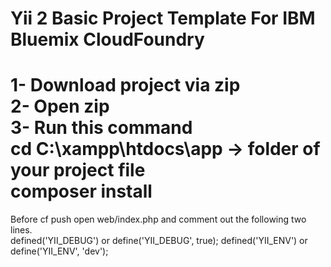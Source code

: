 Yii 2 Basic Project Template For IBM Bluemix CloudFoundry
============================
1- Download project via zip</br>
2- Open zip</br>
3- Run this command</br>
cd C:\xampp\htdocs\app -> folder of your project file</br>
composer install</br>
============================
Before cf push open web/index.php and comment out the following two lines.</br>
defined('YII_DEBUG') or define('YII_DEBUG', true);
defined('YII_ENV') or define('YII_ENV', 'dev');